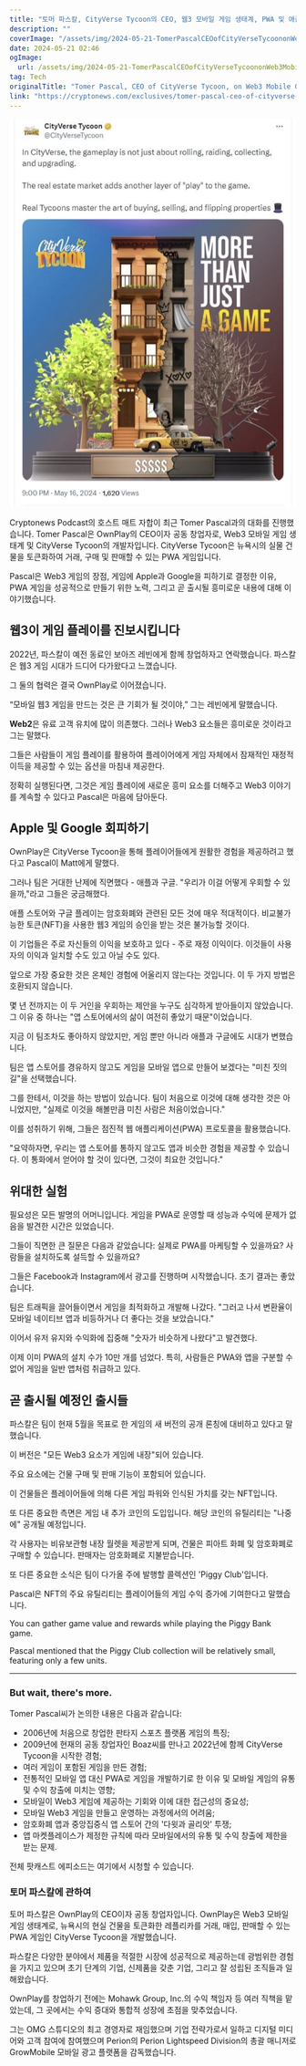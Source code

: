 ```yaml
---
title: "토머 파스칼, CityVerse Tycoon의 CEO, 웹3 모바일 게임 생태계, PWA 및 애플 구글 앱 스토어와의 경쟁  Ep 335"
description: ""
coverImage: "/assets/img/2024-05-21-TomerPascalCEOofCityVerseTycoononWeb3MobileGamingEcosystemPWAsandBattlingtheAppleGoogleAppStoresEp335_thumbnail.png"
date: 2024-05-21 02:46
ogImage: 
  url: /assets/img/2024-05-21-TomerPascalCEOofCityVerseTycoononWeb3MobileGamingEcosystemPWAsandBattlingtheAppleGoogleAppStoresEp335_thumbnail.png
tag: Tech
originalTitle: "Tomer Pascal, CEO of CityVerse Tycoon, on Web3 Mobile Gaming Ecosystem, PWAs, and Battling the Apple Google App Stores | Ep. 335"
link: "https://cryptonews.com/exclusives/tomer-pascal-ceo-of-cityverse-tycoon-on-web3-mobile-gaming-ecosystem-pwas-and-battling-the-apple-google-app-stores-ep-335.htm"
---
```



![Tomer Pascal, CEO of CityVerse Tycoon, on Web3 Mobile Gaming Ecosystem, PWAs, and Battling the Apple/Google App Stores | Ep. 335](/assets/img/2024-05-21-TomerPascalCEOofCityVerseTycoononWeb3MobileGamingEcosystemPWAsandBattlingtheAppleGoogleAppStoresEp335_thumbnail.png)

Cryptonews Podcast의 호스트 매트 자합이 최근 Tomer Pascal과의 대화를 진행했습니다. Tomer Pascal은 OwnPlay의 CEO이자 공동 창업자로, Web3 모바일 게임 생태계 및 CityVerse Tycoon의 개발자입니다. CityVerse Tycoon은 뉴욕시의 실물 건물을 토큰화하여 거래, 구매 및 판매할 수 있는 PWA 게임입니다.

Pascal은 Web3 게임의 장점, 게임에 Apple과 Google을 피하기로 결정한 이유, PWA 게임을 성공적으로 만들기 위한 노력, 그리고 곧 출시될 흥미로운 내용에 대해 이야기했습니다.

<div class="content-ad"></div>

## 웹3이 게임 플레이를 진보시킵니다

2022년, 파스칼이 예전 동료인 보아즈 레빈에게 함께 창업하자고 연락했습니다. 파스칼은 웹3 게임 시대가 드디어 다가왔다고 느꼈습니다.

그 둘의 협력은 결국 OwnPlay로 이어졌습니다.

“모바일 웹3 게임을 만드는 것은 큰 기회가 될 것이야,” 그는 레빈에게 말했습니다.

<div class="content-ad"></div>

**Web2**은 유료 고객 유치에 많이 의존했다. 그러나 Web3 요소들은 흥미로운 것이라고 그는 말했다.

그들은 사람들이 게임 플레이를 활용하여 플레이어에게 게임 자체에서 잠재적인 재정적 이득을 제공할 수 있는 옵션을 마침내 제공한다.

정확히 실행된다면, 그것은 게임 플레이에 새로운 흥미 요소를 더해주고 Web3 이야기를 계속할 수 있다고 Pascal은 마음에 담아둔다.

## Apple 및 Google 회피하기

<div class="content-ad"></div>

OwnPlay은 CityVerse Tycoon을 통해 플레이어들에게 원활한 경험을 제공하려고 했다고 Pascal이 Matt에게 말했다.

그러나 팀은 거대한 난제에 직면했다 - 애플과 구글. "우리가 이걸 어떻게 우회할 수 있을까,"라고 그들은 궁금해했다.

애플 스토어와 구글 플레이는 암호화폐와 관련된 모든 것에 매우 적대적이다. 비교불가능한 토큰(NFT)을 사용한 웹3 게임의 승인을 받는 것은 불가능할 것이다.

이 기업들은 주로 자신들의 이익을 보호하고 있다 - 주로 재정 이익이다. 이것들이 사용자의 이익과 일치할 수도 있고 아닐 수도 있다.

<div class="content-ad"></div>

앞으로 가장 중요한 것은 온체인 경험에 어울리지 않는다는 것입니다. 이 두 가지 방법은 호환되지 않습니다.

몇 년 전까지는 이 두 거인을 우회하는 제안을 누구도 심각하게 받아들이지 않았습니다. 그 이유 중 하나는 "앱 스토어에서의 삶이 여전히 좋았기 때문"이었습니다.

지금 이 팀조차도 좋아하지 않았지만, 게임 뿐만 아니라 애플과 구글에도 시대가 변했습니다.

팀은 앱 스토어를 경유하지 않고도 게임을 모바일 앱으로 만들어 보겠다는 "미친 짓의 길"을 선택했습니다.

<div class="content-ad"></div>

그를 한테서, 이것을 하는 방법이 있습니다. 팀이 처음으로 이것에 대해 생각한 것은 아니었지만, "실제로 이것을 해볼만큼 미친 사람은 처음이었습니다."

이를 성취하기 위해, 그들은 점진적 웹 애플리케이션(PWA) 프로토콜을 활용했습니다.

"요약하자면, 우리는 앱 스토어를 통하지 않고도 앱과 비슷한 경험을 제공할 수 있습니다. 이 통화에서 얻어야 할 것이 있다면, 그것이 최요한 것입니다."

## 위대한 실험

<div class="content-ad"></div>

필요성은 모든 발명의 어머니입니다. 게임을 PWA로 운영할 때 성능과 수익에 문제가 없음을 발견한 시간은 있었습니다.

그들이 직면한 큰 질문은 다음과 같았습니다: 실제로 PWA를 마케팅할 수 있을까요? 사람들을 설치하도록 설득할 수 있을까요?

그들은 Facebook과 Instagram에서 광고를 진행하며 시작했습니다. 초기 결과는 좋았습니다.

<div class="content-ad"></div>

팀은 트래픽을 끌어들이면서 게임을 최적화하고 개발해 나갔다. "그러고 나서 변환율이 모바일 네이티브 앱과 비등하거나 더 좋다는 것을 보았습니다."

이어서 유저 유지와 수익화에 집중해 "숫자가 비슷하게 나왔다"고 발견했다.

이제 이미 PWA의 설치 수가 10만 개를 넘었다. 특히, 사람들은 PWA와 앱을 구분할 수 없어 게임을 일반 앱처럼 취급하고 있다.

## 곧 출시될 예정인 출시들

<div class="content-ad"></div>

파스칼은 팀이 현재 5월을 목표로 한 게임의 새 버전의 공개 론칭에 대비하고 있다고 말했습니다.

이 버전은 "모든 Web3 요소가 게임에 내장"되어 있습니다.

주요 요소에는 건물 구매 및 판매 기능이 포함되어 있습니다.

이 건물들은 플레이어들에 의해 다른 게임 파워와 인식된 가치를 갖는 NFT입니다.

<div class="content-ad"></div>

또 다른 중요한 측면은 게임 내 추가 코인의 도입입니다. 해당 코인의 유틸리티는 "나중에" 공개될 예정입니다.

각 사용자는 비유보관형 내장 월렛을 제공받게 되며, 건물은 피아트 화폐 및 암호화폐로 구매할 수 있습니다. 판매자는 암호화폐로 지불받습니다.

또 다른 중요한 소식은 팀이 다가올 주에 발행할 콜렉션인 'Piggy Club'입니다.

Pascal은 NFT의 주요 유틸리티는 플레이어들의 게임 수익 증가에 기여한다고 말했습니다.

<div class="content-ad"></div>

You can gather game value and rewards while playing the Piggy Bank game.

Pascal mentioned that the Piggy Club collection will be relatively small, featuring only a few units.

---

### But wait, there's more.

<div class="content-ad"></div>

Tomer Pascal씨가 논의한 내용은 다음과 같습니다:

- 2006년에 처음으로 창업한 판타지 스포츠 플랫폼 게임의 특징;
- 2009년에 현재의 공동 창업자인 Boaz씨를 만나고 2022년에 함께 CityVerse Tycoon을 시작한 경험;
- 여러 게임이 포함된 게임을 만든 경험;
- 전통적인 모바일 앱 대신 PWA로 게임을 개발하기로 한 이유 및 모바일 게임의 유통 및 수익 창출에 미치는 영향;
- 모바일이 Web3 게임에 제공하는 기회와 이에 대한 접근성의 중요성;
- 모바일 Web3 게임을 만들고 운영하는 과정에서의 어려움;
- 암호화폐 앱과 중앙집중식 앱 스토어 간의 '다윗과 골리앗' 투쟁;
- 앱 마켓플레이스가 제정한 규칙에 따라 모바일에서의 유통 및 수익 창출에 제한을 받는 문제.

전체 팟캐스트 에피소드는 여기에서 시청할 수 있습니다.


<div class="content-ad"></div>

### 토머 파스칼에 관하여

토머 파스칼은 OwnPlay의 CEO이자 공동 창업자입니다. OwnPlay은 Web3 모바일 게임 생태계로, 뉴욕시의 현실 건물을 토큰화한 레플리카를 거래, 매입, 판매할 수 있는 PWA 게임인 CityVerse Tycoon을 개발했습니다.

파스칼은 다양한 분야에서 제품을 적절한 시장에 성공적으로 제공하는데 광범위한 경험을 가지고 있으며 초기 단계의 기업, 신제품을 갖춘 기업, 그리고 잘 성립된 조직들과 일해왔습니다.

OwnPlay를 창업하기 전에는 Mohawk Group, Inc.의 수익 책임자 등 여러 직책을 맡았는데, 그 곳에서는 수익 증대와 통합적 성장에 초점을 맞추었습니다.

<div class="content-ad"></div>

그는 OMG 스튜디오의 최고 경영자로 재임했으며 기업 전략가로서 일하고 디지털 미디어와 고객 참여에 참여했으며 Perion의 Perion Lightspeed Division의 총괄 매니저로 GrowMobile 모바일 광고 플랫폼을 감독했습니다.